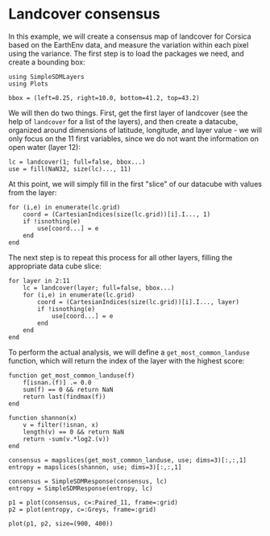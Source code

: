 # Landcover consensus

In this example, we will create a consensus map of landcover for Corsica based
on the EarthEnv data, and measure the variation within each pixel using the
variance. The first step is to load the packages we need, and create a bounding
box:

```@example cons
using SimpleSDMLayers
using Plots

bbox = (left=8.25, right=10.0, bottom=41.2, top=43.2)
```

We will then do two things. First, get the first layer of landcover (see the
help of `landcover` for a list of the layers), and then create a datacube,
organized around dimensions of latitude, longitude, and layer value - we will
only focus on the 11 first variables, since we do not want the information on
open water (layer 12):

```@example cons
lc = landcover(1; full=false, bbox...)
use = fill(NaN32, size(lc)..., 11)
```

At this point, we will simply fill in the first "slice" of our datacube with
values from the layer:

```@example cons
for (i,e) in enumerate(lc.grid)
    coord = (CartesianIndices(size(lc.grid))[i].I..., 1)
    if !isnothing(e)
        use[coord...] = e
    end
end
```

The next step is to repeat this process for all other layers, filling the
appropriate data cube slice:

```@example cons
for layer in 2:11
    lc = landcover(layer; full=false, bbox...)
    for (i,e) in enumerate(lc.grid)
        coord = (CartesianIndices(size(lc.grid))[i].I..., layer)
        if !isnothing(e)
            use[coord...] = e
        end
    end
end
```

To perform the actual analysis, we will define a `get_most_common_landuse` function, which will return the index of the layer with the highest score:

```@example cons
function get_most_common_landuse(f)
    f[isnan.(f)] .= 0.0
    sum(f) == 0 && return NaN
    return last(findmax(f))
end

function shannon(x)
    v = filter(!isnan, x)
    length(v) == 0 && return NaN
    return -sum(v.*log2.(v))
end
```

```@example cons
consensus = mapslices(get_most_common_landuse, use; dims=3)[:,:,1]
entropy = mapslices(shannon, use; dims=3)[:,:,1]

consensus = SimpleSDMResponse(consensus, lc)
entropy = SimpleSDMResponse(entropy, lc)
```

```@example cons
p1 = plot(consensus, c=:Paired_11, frame=:grid)
p2 = plot(entropy, c=:Greys, frame=:grid)

plot(p1, p2, size=(900, 400))
```
